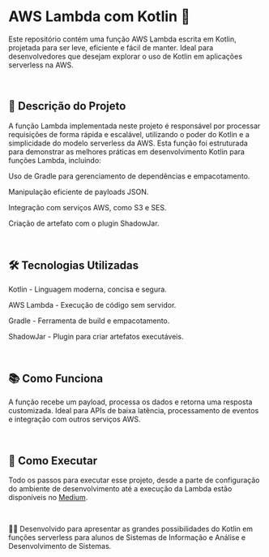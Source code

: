 # AWS Lambda com Kotlin 🚀

Este repositório contém uma função AWS Lambda escrita em Kotlin, projetada para ser leve, eficiente e fácil de manter. Ideal para desenvolvedores que desejam explorar o uso de Kotlin em aplicações serverless na AWS.

<br>

## 📝 Descrição do Projeto

A função Lambda implementada neste projeto é responsável por processar requisições de forma rápida e escalável, utilizando o poder do Kotlin e a simplicidade do modelo serverless da AWS. Esta função foi estruturada para demonstrar as melhores práticas em desenvolvimento Kotlin para funções Lambda, incluindo:

Uso de Gradle para gerenciamento de dependências e empacotamento.

Manipulação eficiente de payloads JSON.

Integração com serviços AWS, como S3 e SES.

Criação de artefato com o plugin ShadowJar.

<br>

## 🛠️ Tecnologias Utilizadas

Kotlin - Linguagem moderna, concisa e segura.

AWS Lambda - Execução de código sem servidor.

Gradle - Ferramenta de build e empacotamento.

ShadowJar - Plugin para criar artefatos executáveis.

<br>

## 📚 Como Funciona

A função recebe um payload, processa os dados e retorna uma resposta customizada. Ideal para APIs de baixa latência, processamento de eventos e integração com outros serviços AWS.

<br>

## 🚀 Como Executar

Todo os passos para executar esse projeto, desde a parte de configuração do ambiente de desenvolvimento até a execução da Lambda estão disponíveis no [Medium](https://medium.com/@joaovittorjv/criando-fun%C3%A7%C3%B5es-lambda-com-kotlin-na-aws-guia-completo-para-seu-primeiro-projeto-1ef910fb8bb0).

<br>

👨‍💻 Desenvolvido para apresentar as grandes possibilidades do Kotlin em funções serverless para alunos de Sistemas de Informação e Análise e Desenvolvimento de Sistemas.
